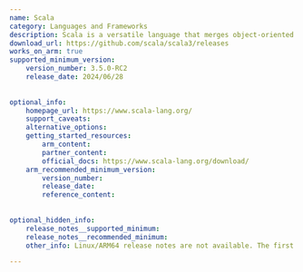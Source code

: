 ```yaml
---
name: Scala
category: Languages and Frameworks
description: Scala is a versatile language that merges object-oriented and functional programming styles. It's clear syntax and strong capabilities make it a great option for creating scalable and efficient software.
download_url: https://github.com/scala/scala3/releases
works_on_arm: true
supported_minimum_version:
    version_number: 3.5.0-RC2
    release_date: 2024/06/28
 
 
optional_info:
    homepage_url: https://www.scala-lang.org/
    support_caveats:
    alternative_options:
    getting_started_resources:
        arm_content:
        partner_content:
        official_docs: https://www.scala-lang.org/download/
    arm_recommended_minimum_version:
        version_number:
        release_date:
        reference_content:
 
 
optional_hidden_info:
    release_notes__supported_minimum:
    release_notes__recommended_minimum:
    other_info: Linux/ARM64 release notes are not available. The first Linux/ARM64 tar is available in version [v3.5.0-RC2](https://github.com/scala/scala3/releases/tag/3.5.0-RC2).

---
```

